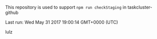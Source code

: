 This repository is used to support `npm run checkStaging` in taskcluster-github

Last run: Wed May 31 2017 19:00:14 GMT+0000 (UTC)

lulz
